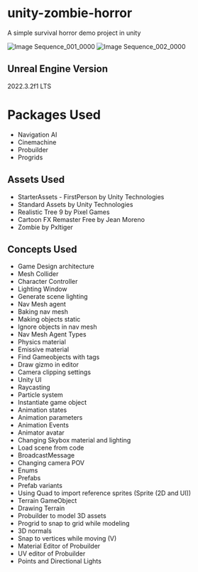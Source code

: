 # unity-zombie-horror
A simple survival horror demo project in unity

![Image Sequence_001_0000](https://github.com/sinamhdn/unity-zombie-survival/assets/34884156/97a8be09-1dcd-4e24-a476-c570f598209f)
![Image Sequence_002_0000](https://github.com/sinamhdn/unity-zombie-survival/assets/34884156/6186def0-786c-42f4-8f64-0ca04f338dd6)

## Unreal Engine Version
2022.3.2f1 LTS

# Packages Used
- Navigation AI
- Cinemachine
- Probuilder
- Progrids

## Assets Used
- StarterAssets - FirstPerson by Unity Technologies
- Standard Assets by Unity Technologies
- Realistic Tree 9 by Pixel Games
- Cartoon FX Remaster Free by Jean Moreno
- Zombie by Pxltiger

## Concepts Used
- Game Design architecture
- Mesh Collider
- Character Controller
- Lighting Window
- Generate scene lighting
- Nav Mesh agent
- Baking nav mesh
- Making objects static
- Ignore objects in nav mesh
- Nav Mesh Agent Types
- Physics material
- Emissive material
- Find Gameobjects with tags
- Draw gizmo in editor
- Camera clipping settings
- Unity UI
- Raycasting
- Particle system
- Instantiate game object
- Animation states
- Animation parameters
- Animation Events
- Animator avatar
- Changing Skybox material and lighting
- Load scene from code
- BroadcastMessage
- Changing camera POV
- Enums
- Prefabs
- Prefab variants
- Using Quad to import reference sprites (Sprite (2D and UI))
- Terrain GameObject
- Drawing Terrain
- Probuilder to model 3D assets
- Progrid to snap to grid while modeling
- 3D normals
- Snap to vertices while moving (V)
- Material Editor of Probuilder
- UV editor of Probuilder
- Points and Directional Lights
